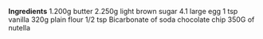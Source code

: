 **Ingredients**
1.200g butter
2.250g light brown sugar 
4.1 large egg
1 tsp vanilla
320g plain flour
1/2 tsp Bicarbonate of soda 
 chocolate chip
350G of nutella
